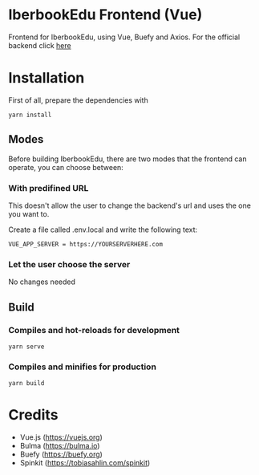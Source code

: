 # IberbookEdu Frontend (Vue)
Frontend for IberbookEdu, using Vue, Buefy and Axios.
For the official backend click [here](https://github.com/pablouser1/IberbookEdu-backend)

# Installation
First of all, prepare the dependencies with
```
yarn install
```

## Modes
Before building IberbookEdu, there are two modes that the frontend can operate, you can choose between:

### With predifined URL
This doesn't allow the user to change the backend's url and uses the one you want to.

Create a file called .env.local and write the following text:
```
VUE_APP_SERVER = https://YOURSERVERHERE.com
```

### Let the user choose the server
No changes needed

## Build
### Compiles and hot-reloads for development
```
yarn serve
```

### Compiles and minifies for production
```
yarn build
```

# Credits

* Vue.js (https://vuejs.org)
* Bulma (https://bulma.io)
* Buefy (https://buefy.org)
* Spinkit (https://tobiasahlin.com/spinkit)
